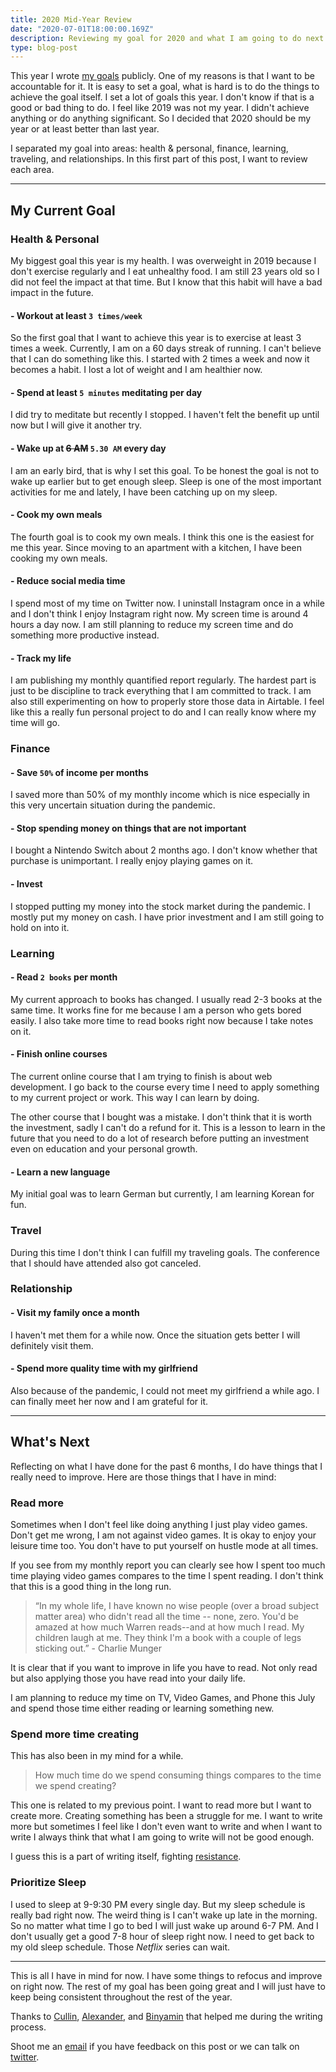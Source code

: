 ```yaml
---
title: 2020 Mid-Year Review
date: "2020-07-01T18:00:00.169Z"
description: Reviewing my goal for 2020 and what I am going to do next.
type: blog-post
---
```


This year I wrote [my goals](https://juliancanderson.com/blog/2020-goals/) publicly. One of my reasons is that I want to be accountable for it. It is easy to set a goal, what is hard is to do the things to achieve the goal itself. I set a lot of goals this year. I don't know if that is a good or bad thing to do. I feel like 2019 was not my year. I didn't achieve anything or do anything significant. So I decided that 2020 should be my year or at least better than last year.

I separated my goal into areas: health & personal, finance, learning, traveling, and relationships. In this first part of this post, I want to review each area.

---

## My Current Goal

### Health & Personal

My biggest goal this year is my health. I was overweight in 2019 because I don't exercise regularly and I eat unhealthy food. I am still 23 years old so I did not feel the impact at that time. But I know that this habit will have a bad impact in the future.

#### - Workout at least `3 times/week`

So the first goal that I want to achieve this year is to exercise at least 3 times a week. Currently, I am on a 60 days streak of running. I can't believe that I can do something like this. I started with 2 times a week and now it becomes a habit. I lost a lot of weight and I am healthier now.

#### - Spend at least `5 minutes` meditating per day

I did try to meditate but recently I stopped. I haven't felt the benefit up until now but I will give it another try.

#### - Wake up at ~~6 AM~~ `5.30 AM` every day

I am an early bird, that is why I set this goal. To be honest the goal is not to wake up earlier but to get enough sleep. Sleep is one of the most important activities for me and lately, I have been catching up on my sleep.

#### - Cook my own meals

The fourth goal is to cook my own meals. I think this one is the easiest for me this year. Since moving to an apartment with a kitchen, I have been cooking my own meals. 

#### - Reduce social media time

I spend most of my time on Twitter now. I uninstall Instagram once in a while and I don't think I enjoy Instagram right now. My screen time is around 4 hours a day now. I am still planning to reduce my screen time and do something more productive instead.

#### - Track my life
I am publishing my monthly quantified report regularly. The hardest part is just to be discipline to track everything that I am committed to track. I am also still experimenting on how to properly store those data in Airtable. I feel like this a really fun personal project to do and I can really know where my time will go. 



### Finance

#### - Save `50%` of income per months
I saved more than 50% of my monthly income which is nice especially in this very uncertain situation during the pandemic.

#### - Stop spending money on things that are not important
I bought a Nintendo Switch about 2 months ago. I don't know whether that purchase is unimportant. I really enjoy playing games on it.

#### - Invest
I stopped putting my money into the stock market during the pandemic. I mostly put my money on cash. I have prior investment and I am still going to hold on into it.


### Learning

#### - Read `2 books` per month

My current approach to books has changed. I usually read 2-3 books at the same time. It works fine for me because I am a person who gets bored easily. I also take more time to read books right now because I take notes on it.

#### - Finish online courses

The current online course that I am trying to finish is about web development. I go back to the course every time I need to apply something to my current project or work. This way I can learn by doing. 

The other course that I bought was a mistake. I don't think that it is worth the investment, sadly I can't do a refund for it. This is a lesson to learn in the future that you need to do a lot of research before putting an investment even on education and your personal growth.

#### - Learn a new language
My initial goal was to learn German but currently, I am learning Korean for fun.

### Travel
During this time I don't think I can fulfill my traveling goals. The conference that I should have attended also got canceled. 

### Relationship

#### - Visit my family once a month

I haven't met them for a while now. Once the situation gets better I will definitely visit them.

#### - Spend more quality time with my girlfriend
Also because of the pandemic, I could not meet my girlfriend a while ago. I can finally meet her now and I am grateful for it.

---

## What's Next
Reflecting on what I have done for the past 6 months, I do have things that I really need to improve. Here are those things that I have in mind:

### Read more
Sometimes when I don't feel like doing anything I just play video games. Don't get me wrong, I am not against video games. It is okay to enjoy your leisure time too. You don't have to put yourself on hustle mode at all times. 

If you see from my monthly report you can clearly see how I spent too much time playing video games compares to the time I spent reading. I don't think that this is a good thing in the long run.

> “In my whole life, I have known no wise people (over a broad subject matter area) who didn't read all the time -- none, zero. You'd be amazed at how much Warren reads--and at how much I read. My children laugh at me. They think I'm a book with a couple of legs sticking out.” - Charlie Munger

It is clear that if you want to improve in life you have to read. Not only read but also applying those you have read into your daily life.

I am planning to reduce my time on TV, Video Games, and Phone this July and spend those time either reading or learning something new.

### Spend more time creating
This has also been in my mind for a while. 

> How much time do we spend consuming things compares to the time we spend creating?

This one is related to my previous point. I want to read more but I want to create more. Creating something has been a struggle for me. I want to write more but sometimes I feel like I don't even want to write and when I want to write I always think that what I am going to write will not be good enough. 

I guess this is a part of writing itself, fighting [resistance](https://julian.so/about-resistance).

### Prioritize Sleep
I used to sleep at 9-9:30 PM every single day. But my sleep schedule is really bad right now. The weird thing is I can't wake up late in the morning. So no matter what time I go to bed I will just wake up around 6-7 PM. And I don't usually get a good 7-8 hour of sleep right now. I need to get back to my old sleep schedule. Those *Netflix* series can wait.

---

This is all I have in mind for now. I have some things to refocus and improve on right now. The rest of my goal has been going great and I will just have to keep being consistent throughout the rest of the year.

Thanks to [Cullin](https://twitter.com/cullinmcgrath), [Alexander](https://twitter.com/alexhughsam), and [Binyamin](https://twitter.com/binyamingreen) that helped me during the writing process.

Shoot me an <a href="mailto:hello@juliancanderson.com">email</a> if you have feedback on this post or we can talk on [twitter](https://twitter.com/juliancanderson).